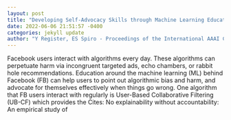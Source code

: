 ```yaml
--- 
layout: post 
title: "Developing Self-Advocacy Skills through Machine Learning Education: The Case of Ad Recommendation on Facebook" 
date: 2022-06-06 21:51:57 -0400 
categories: jekyll update 
author: "Y Register, ES Spiro - Proceedings of the International AAAI Conference on , 2022" 
--- 
```

Facebook users interact with algorithms every day. These algorithms can perpetuate harm via incongruent targeted ads, echo chambers, or rabbit hole recommendations. Education around the machine learning (ML) behind Facebook (FB) can help users to point out algorithmic bias and harm, and advocate for themselves effectively when things go wrong. One algorithm that FB users interact with regularly is User-Based Collaborative Filtering (UB-CF) which provides the Cites: No explainability without accountability: An empirical study of